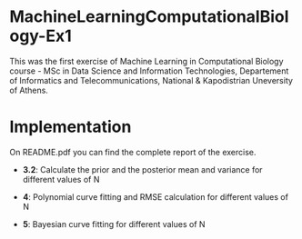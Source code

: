 # MachineLearningComputationalBiology-Ex1

This was the first exercise of Machine Learning in Computational Biology course - MSc in Data Science and Information Technologies, Departement of Informatics and Telecommunications, National & Kapodistrian Uneversity of Athens.

# Implementation

On README.pdf you can find the complete report of the exercise.

- **3.2**: 
Calculate the prior and the posterior mean and variance for different values of N

- **4**: 
Polynomial curve fitting and RMSE calculation for different values of N

- **5**: 
Bayesian curve fitting for different values of N
